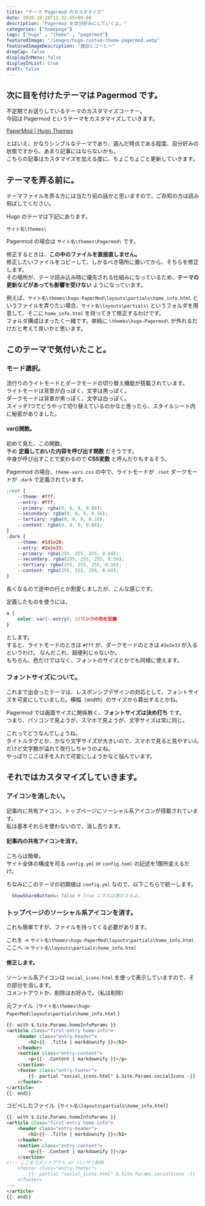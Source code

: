```yaml
---
title: "テーマ Pagermod のカスタマイズ"
date: 2020-10-28T12:32:55+09:00
description: "Pagermod を自分好みにしていくよ。"
categories: ["homepage"]
tags: ["hugo" , "theme" , "pagermod"]
featuredImage: "/images/hugo-custom-theme-pagermod.webp"
featuredImageDescription: "雑誌とコーヒー"
dropCap: false
displayInMenu: false
displayInList: true
draft: false
---
```

## 次に目を付けたテーマは Pagermod です。
不定期でお送りしているテーマのカスタマイズコーナー。  
今回は Pagermod というテーマをカスタマイズしていきます。

[PaperMod | Hugo Themes](https://themes.gohugo.io/hugo-papermod/)

とはいえ、かなりシンプルなテーマであり、選んだ時点である程度、自分好みの状態ですから、あまり記事にはならないかも。  
こちらの記事はカスタマイズを加える度に、ちょこちょこと更新していきます。
## テーマを弄る前に。
テーマファイルを弄る方には当たり前の話かと思いますので、ご存知の方は読み飛ばしてください。  

Hugo のテーマは下記にあります。  

`サイト名\themes\`

Pagermod の場合は `サイト名\themes\Pagermod\` です。

修正するときは、**この中のファイルを直接直しません。**  
修正したいファイルをコピーして、しかるべき場所に置いてから、そちらを修正します。  
その場所が、テーマ読み込み時に優先される仕組みになっているため、**テーマの更新などがあっても影響を受けない** ようになっています。

例えば、`サイト名\themes\hugo-PaperMod\layouts\partials\home_info.html` というファイルを弄りたい場合、`サイト名\layouts\partials\` というフォルダを用意して、そこに `home_info.html` を持ってきて修正するわけです。  
フォルダ構成はまったく一緒です。単純に `\themes\hugo-Pagermod\` が外れるだけだと考えて良いかと思います。

## このテーマで気付いたこと。
### モード選択。
流行りのライトモードとダークモードの切り替え機能が搭載されています。  
ライトモードは背景が白っぽく、文字は黒っぽく。  
ダークモードは背景が黒っぽく、文字は白っぽく。  
スイッチ1つでどうやって切り替えているのかなと思ったら、スタイルシート内に秘密がありました。
#### var()関数。
初めて見た、この関数。  
予め **定義しておいた内容を呼び出す関数** だそうです。  
中身が呼び出すことで変わるので **CSS変数** と呼んだりもするそう。

Pagermod の場合、`theme-vars.css` の中で、ライトモードが `.root` ダークモードが `.dark` で定義されています。
```css
:root {
    --theme: #fff;
    --entry: #fff;
    --primary: rgba(0, 0, 0, 0.88);
    --secondary: rgba(0, 0, 0, 0.56);
    --tertiary: rgba(0, 0, 0, 0.16);
    --content: rgba(0, 0, 0, 0.88);
}
.dark {
    --theme: #1d1e20;
    --entry: #2e2e33;
    --primary: rgba(255, 255, 255, 0.84);
    --secondary: rgba(255, 255, 255, 0.56);
    --tertiary: rgba(255, 255, 255, 0.16);
    --content: rgba(255, 255, 255, 0.64);
}

```
長くなるので途中の行とか割愛しましたが、こんな感じです。

定義したものを使うには、
```css
a {
    color: var(--entry); //リンクの色を定義
}
```
とします。  
すると、ライトモードのときは `#fff` が、ダークモードのときは `#2e2e33` が入るというわけ。
なんだこれ、超便利じゃないか。  
もちろん、色だけではなく、フォントのサイズとかでも同様に使えます。
### フォントサイズについて。
これまで出会ったテーマは、レスポンシブデザインの対応として、フォントサイズを可変にしていました。横幅（width）のサイズから算出するとかね。  

Pagermod では画面サイズに関係無く、**フォントサイズは決め打ち** です。  
つまり、パソコンで見ようが、スマホで見ようが、文字サイズは常に同じ。

これってどうなんでしょうね。  
タイトルタグとか、かなり文字サイズが大きいので、スマホで見ると見やすいんだけど文字数が溢れて改行しちゃうのよね。  
やっぱりここは手を入れて可変にしようかなと悩んでいます。

## それではカスタマイズしていきます。
### アイコンを消したい。
記事内に共有アイコン、トップページにソーシャル系アイコンが搭載されています。  
私は基本それらを使わないので、消し去ります。
#### 記事内の共有アイコンを消す。
こちらは簡単。  
サイト全体の構成を司る `config.yml` or `config.toml` の記述を1箇所変えるだけ。

ちなみにこのテーマの初期値は `config.yml` なので、以下こちらで統一します。

```yml
  ShowShareButtons: false # True にすれば表示するよ。
```
### トップページのソーシャル系アイコンを消す。
これも簡単ですが、ファイルを持ってくる必要があります。

これを → `サイト名\themes\hugo-PaperMod\layouts\partials\home_info.html`  
ここへ → `サイト名\layouts\partials\home_info.html`

#### 修正します。
ソーシャル系アイコンは `social_icons.html` を使って表示していますので、その部分を消します。  
コメントアウトか、削除はお好みで。（私は削除）

元ファイル（`サイト名\themes\hugo-PaperMod\layouts\partials\home_info.html` ）
```html
{{- with $.Site.Params.homeInfoParams }}
<article class="first-entry home-info">
    <header class="entry-header">
        <h2>{{- .Title | markdownify }}</h2>
    </header>
    <section class="entry-content">
        <p>{{- .Content | markdownify }}</p>
    </section>
    <footer class="entry-footer">
        {{- partial "social_icons.html" $.Site.Params.socialIcons -}}
    </footer>
</article>
{{- end}}
```

コピペしたファイル（`サイト名\layouts\partials\home_info.html`）
```html
{{- with $.Site.Params.homeInfoParams }}
<article class="first-entry home-info">
    <header class="entry-header">
        <h2>{{- .Title | markdownify }}</h2>
    </header>
    <section class="entry-content">
        <p>{{- .Content | markdownify }}</p>
    </section>
<!-- ここをコメントアウト or バッサリ削除
    <footer class="entry-footer">
        {{- partial "social_icons.html" $.Site.Params.socialIcons -}}
    </footer>
-->
</article>
{{- end}}
```